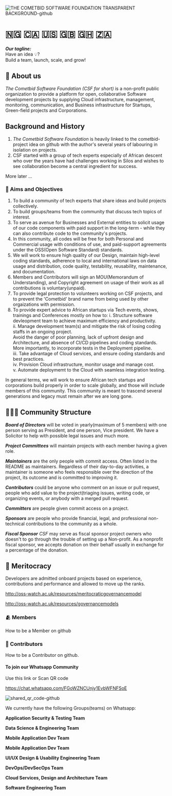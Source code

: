 
![THE COMETBID SOFTWARE FOUNDATION TRANSPARENT BACKGROUND-github](https://github.com/cometbid-sfi/.github/assets/20684020/ec9445c2-74ac-4b35-b5af-02c8637b4886)

# 🇳🇬 🇨🇦 🇺🇸 🇬🇧 🇬🇭 🇿🇦

_**Our tagline:**_  
Have an idea 💡?  
Build a team, launch, scale, and grow!

<!--

**Here are some ideas to get you started:**

🙋‍♀️ A short introduction - what is your organization all about?
🌈 Contribution guidelines - how can the community get involved?
👩‍💻 Useful resources - where can the community find your docs? Is there anything else the community should know?
🍿 Fun facts - what does your team eat for breakfast?
🧙 Remember, you can do mighty things with the power of [Markdown](https://docs.github.com/github/writing-on-github/getting-started-with-writing-and-formatting-on-github/basic-writing-and-formatting-syntax)
-->

## 🐴 About us
_The Cometbid Software Foundation (CSF for short)_ is a non-profit public organization to provide a platform for open, collaborative Software development projects by supplying Cloud infrastructure, management, monitoring, communication, and Business infrastructure for Startups, Green-field projects and Corporations.

## Background and History
1. _The Cometbid Software Foundation_ is heavily linked to the cometbid-project idea on github with the author's several years of labouring in isolation on projects.
2. CSF started with a group of tech experts especially of African descent who over the years have had challenges working in Silos and wishes to see collaboration become a central ingredient for success.
   
More later ...  


### 🏹 Aims and Objectives

1. To build a community of tech experts that share ideas and  build projects collectively.
2. To build groups/teams from the community that discuss tech topics of interest.
3. To serve as avenue for Businesses and External entities to solicit usage of our code components with paid support in the long-term - while they can also contribute code to the community's projects.
4. In this community, all codes will be free for both Personal and Commercial usage with conditions of use, and paid-support agreements under the OSS(Open Software Standard) standards.
5. We will work to ensure high quality of our Design, maintain high-level coding standards, adherence to local and international laws on data usage and distribution, code quality, testability, reusability, maintenance, and documentation.
6. Members and Contributors will sign an MOU(Memorandum of Understanding), and Copyright agreement on usage of their work as all contributions is voluntary(unpaid).
7. To provide legal protection to volunteers working on CSF projects, and to prevent the 'Cometbid' brand name from being used by other orgaizations with permission.
8. To provide expert advice to African startups via Tech events, shows, trainings and Conferences mostly on how to:
   i.   Structure software devleopment team to achieve maximum efficiency and productivity.  
   ii.  Manage development team(s) and mitigate the risk of losing coding staffs in an ongoing project.  
        Avoid the danger of poor planning, lack of upfront design and  Architecture, and absence of CI/CD pipelines and coding standards. More importantly, to incorporate tests in the Deployment pipeline.  
   iii. Take advantage of Cloud services, and ensure coding standards and best practices.  
   iv. Provision Cloud infrastructure, monitor usage and manage cost.  
   v. Automate deploymemt to the Cloud with seamless integration testing.

In general terms, we will work to ensure African tech startups and corporations build properly in order to scale globally, and those will include members of this community.
This community is meant to trascend several generations and legacy must remain after we are long gone.



## 🧑‍🤝‍🧑 Community Structure  

_**Board of Directors**_ will be voted in yearly(maximum of 5 members) with one person serving as President, and one person, Vice president.
We have a Solicitor to help with possible legal issues and much more.

_**Project Committees**_ will maintain projects with each member having a given role.

_**Maintainers**_ are the only people with commit access. Often listed in the README as maintainers.
Regardless of their day-to-day activities, a maintainer is someone who feels responsible over the direction of the project, its outcome and is committed to improving it.

_**Contributors**_ could be anyone who comment on an issue or pull request, people who add value to the project(triaging issues, writing code, or organizing events, or anybody with a merged pull request.

_**Committers**_ are people given commit access on a project.

_**Sponsors**_ are people who provide financial, legal, and professional non-technical contributions to the community as a whole.


_**Fiscal Sponsor**_ _CSF_ may serve as fiscal sponsor project owners who doesn't to go through the trouble of setting up a Non-profit. As a nonprofit fiscal sponsor, we accepts donation on their behalf usually in exchange for a percentage of the donation.


## 🥇 Meritocracy  

Developers are admitted onboard projects based on experience, contributions and performance and allowed to move up the ranks.

http://oss-watch.ac.uk/resources/meritocraticgovernancemodel  

http://oss-watch.ac.uk/resources/governancemodels


### 🫂 Members


How to be a Member on github


### 🤝 Contributors

How to be a Contributor on github.



#### To join our Whatsapp **Community**

Use this link or Scan QR code

https://chat.whatsapp.com/FGoWZNCUnjy1EvbWFNFSoE  

![shared_qr_code-github](https://github.com/cometbid-sfi/.github/assets/20684020/416bd063-f14f-41f4-ab83-997d31367969)

We currently have the following Groups(teams) on Whatsapp:

**Application Security & Testing Team** 

**Data Science & Engineering Team**

**Mobile Application Dev Team** 

**Mobile Application Dev Team** 

**UI/UX Design & Usability Engineering Team** 

**DevOps/DevSecOps Team**

**Cloud Services, Design and Architecture Team**

**Software Engineering Team**






















   
